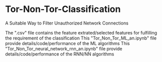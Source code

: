 # Tor-Non-Tor-Classification
A Suitable Way to Filter Unauthorized Network Connections


The ".csv" file contains the feature extrated/selected features for fulfilling the requirement of the classification
This "Tor_Non_Tor_ML_an.ipynb" file provide details/code/performance of the ML algorithms 
This "Tor_Non_Tor_neural_network_rnn_an.ipynb" file provide details/code/performance of the RNN/NN algorithms 
